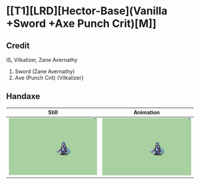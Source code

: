 # [\[T1\]\[LRD\]\[Hector-Base\]\(Vanilla +Sword +Axe Punch Crit\)\[M\]]

## Credit

IS, Vilkalizer, Zane Avernathy

1. Sword (Zane Avernathy)
3. Axe (Punch Crit) {Vilkalizer}
	
## Handaxe

| Still | Animation |
| :---: | :-------: |
| ![Handaxe still](./Handaxe_000.png) | ![Handaxe animation](./Handaxe.gif) |

